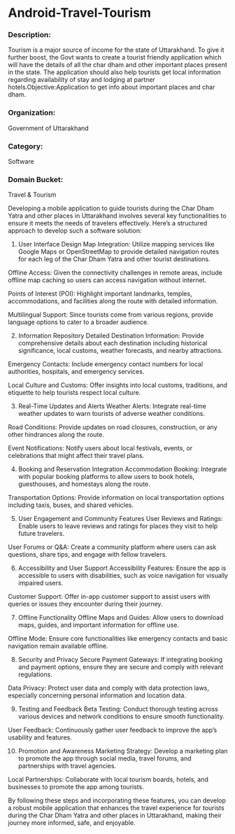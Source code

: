 # Android-Travel-Tourism
### **Description:**
Tourism is a major source of income for the state of Uttarakhand. To give it further boost, the Govt wants to create a tourist friendly application which will have the details of all the char dham and other important places present in the state. The application should also help tourists get local information regarding availability of stay and lodging at partner hotels.Objective:Application to get info about important places and char dham.

### **Organization:**	 
Government of Uttarakhand
### **Category:**	
Software
### **Domain Bucket:**	 
Travel & Tourism
 
Developing a mobile application to guide tourists during the Char Dham Yatra and other places in Uttarakhand involves several key functionalities to ensure it meets the needs of travelers effectively. Here’s a structured approach to develop such a software solution:

1. User Interface Design
Map Integration: Utilize mapping services like Google Maps or OpenStreetMap to provide detailed navigation routes for each leg of the Char Dham Yatra and other tourist destinations.

Offline Access: Given the connectivity challenges in remote areas, include offline map caching so users can access navigation without internet.

Points of Interest (POI): Highlight important landmarks, temples, accommodations, and facilities along the route with detailed information.

Multilingual Support: Since tourists come from various regions, provide language options to cater to a broader audience.

2. Information Repository
Detailed Destination Information: Provide comprehensive details about each destination including historical significance, local customs, weather forecasts, and nearby attractions.

Emergency Contacts: Include emergency contact numbers for local authorities, hospitals, and emergency services.

Local Culture and Customs: Offer insights into local customs, traditions, and etiquette to help tourists respect local culture.

3. Real-Time Updates and Alerts
Weather Alerts: Integrate real-time weather updates to warn tourists of adverse weather conditions.

Road Conditions: Provide updates on road closures, construction, or any other hindrances along the route.

Event Notifications: Notify users about local festivals, events, or celebrations that might affect their travel plans.

4. Booking and Reservation Integration
Accommodation Booking: Integrate with popular booking platforms to allow users to book hotels, guesthouses, and homestays along the route.

Transportation Options: Provide information on local transportation options including taxis, buses, and shared vehicles.

5. User Engagement and Community Features
User Reviews and Ratings: Enable users to leave reviews and ratings for places they visit to help future travelers.

User Forums or Q&A: Create a community platform where users can ask questions, share tips, and engage with fellow travelers.

6. Accessibility and User Support
Accessibility Features: Ensure the app is accessible to users with disabilities, such as voice navigation for visually impaired users.

Customer Support: Offer in-app customer support to assist users with queries or issues they encounter during their journey.

7. Offline Functionality
Offline Maps and Guides: Allow users to download maps, guides, and important information for offline use.

Offline Mode: Ensure core functionalities like emergency contacts and basic navigation remain available offline.

8. Security and Privacy
Secure Payment Gateways: If integrating booking and payment options, ensure they are secure and comply with relevant regulations.

Data Privacy: Protect user data and comply with data protection laws, especially concerning personal information and location data.

9. Testing and Feedback
Beta Testing: Conduct thorough testing across various devices and network conditions to ensure smooth functionality.

User Feedback: Continuously gather user feedback to improve the app’s usability and features.

10. Promotion and Awareness
Marketing Strategy: Develop a marketing plan to promote the app through social media, travel forums, and partnerships with travel agencies.

Local Partnerships: Collaborate with local tourism boards, hotels, and businesses to promote the app among tourists.

By following these steps and incorporating these features, you can develop a robust mobile application that enhances the travel experience for tourists during the Char Dham Yatra and other places in Uttarakhand, making their journey more informed, safe, and enjoyable.




